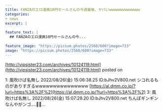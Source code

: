 ```yaml
---
title: FANZAのエロ漫画10円セールさんの今週最後、ヤバいwwwwwwwwwwwwww
categories:
- news
excerpt: |
  
feature_text: |
  ## FANZAのエロ漫画10円セールさんの今...
  
feature_image: "https://picsum.photos/2560/600?image=733"
image: "https://picsum.photos/2560/600?image=733"
---
```


[http://vipsister23.com/archives/10124119.html](http://vipsister23.com/archives/10124119.html)
posted on 

<!--more-->

1: 風吹けば名無し 2022/08/26(金) 15:06:38.25 ID:bJhv2V800.net シコれるものがありすぎるwwwwwwwwwwwwwww [https://al.dmm.co.jp/?lurl=https%3A%2F%2](https://al.dmm.co.jp/?lurl=https%3A%2F%2) 3: 風吹けば名無し 2022/08/26(金) 15:07:29.20 ID:bJhv2V800.net ちんぽギンギンなんやがンゴ....👺👺...
